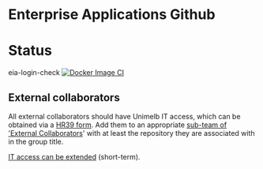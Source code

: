 # Enterprise Applications Github

# Status
eia-login-check
[![Docker Image CI](https://github.com/unimelb-enterprise-apps/eia-login-check/actions/workflows/deploy.yaml/badge.svg)](https://github.com/unimelb-enterprise-apps/eia-login-check/actions/workflows/deploy.yaml)

## External collaborators
All external collaborators should have Unimelb IT access, which can be obtained via a [HR39 form](https://unimelb.service-now.com/hr?id=it_access "HR39"). Add them to an appropriate [sub-team of 'External Collaborators](https://github.com/orgs/unimelb-enterprise-apps/teams/external-collaborators/teams "see External Collaborators team")' with at least the repository they are associated with in the group title.

[IT access can be extended](https://unimelb.service-now.com/sp?id=sc_cat_item&sys_id=6a34786e4f538e800ecb0bd11310c7be "Technical access extension") (short-term).

